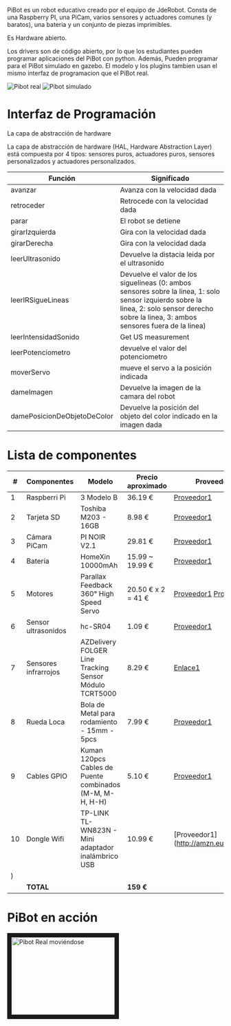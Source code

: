 PiBot es un robot educativo creado por el equipo de JdeRobot. Consta de una Raspberry PI, una PiCam, varios sensores y actuadores comunes (y baratos), una bateria y un conjunto de piezas imprimibles.

Es Hardware abierto.

Los drivers son de código abierto, por lo que los estudiantes pueden programar aplicaciones del PiBot con python. Además, Pueden programar para el PiBot simulado en gazebo. El modelo y los plugins tambien usan el mismo interfaz de programacion que el PiBot real.

![Pibot real][PiBot-real]
![Pibot simulado][PiBot-sim]

[PiBot-sim]: http://jderobot.github.io/JdeRobot/pibot-2.png "Simulated PiBot"
[PiBot-real]: http://jderobot.github.io/JdeRobot/pibot-1.png "Real PiBot"


# Interfaz de Programación

La capa de abstracción de hardware

La capa de abstracción de hardware (HAL, Hardware Abstraction Layer) está compuesta por 4 tipos: sensores puros, actuadores puros, sensores personalizados y actuadores personalizados.

| Función | Significado |
| ------ |------|
| avanzar | Avanza con la velocidad dada|
| retroceder | Retrocede con la velocidad dada|
| parar | El robot se detiene|
| girarIzquierda | Gira con la velocidad dada |
| girarDerecha | Gira con la velocidad dada |
| leerUltrasonido | Devuelve la distacia leida por el ultrasonido |
| leerIRSigueLineas | Devuelve el valor de los siguelineas (0: ambos sensores sobre la linea, 1: solo sensor izquierdo sobre la linea, 2: solo sensor derecho sobre la linea, 3: ambos sensores fuera de la linea) |
| leerIntensidadSonido | Get US measurement |
| leerPotenciometro | devuelve el valor del potenciometro |
| moverServo | mueve el servo a la posición indicada |
| dameImagen | Devuelve la imagen de la camara del robot |
| damePosicionDeObjetoDeColor | Devuelve la posición del objeto del color indicado en la imagen dada |



# Lista de componentes

| # |  Componentes          | Modelo                                                   | Precio aproximado           | Proveedores                                               |
|---|-----------------|----------------------------------------------------------|-----------------------|-------------------------------------------------------|
| 1 | Raspberri Pi    | 3 Modelo B                                               | 36.19 €               | [Proveedor1](http://amzn.eu/7uRiBW7)              |
| 2 | Tarjeta SD      | Toshiba M203 - 16GB                                      | 8.98 €                | [Proveedor1](http://amzn.eu/bW0ki3k)                     |
| 3 | Cámara PiCam           | PI NOIR V2.1                                             | 29.81 €               | [Proveedor1](http://amzn.eu/eGM1Ubi)                     |
| 4 | Batería  | HomeXin 10000mAh                                         | 15.99 ~ 19.99 €       | [Proveedor1](http://amzn.eu/dQH6yoq)                     |
| 5 | Motores         | Parallax Feedback 360° High Speed Servo                  | 20.50 € x 2 = 41 € | [Proveedor1](https://www.parallax.com/product/900-00360) [Proveedor2](https://www.mouser.es/ProductDetail/Parallax/900-00360?qs=sGAEpiMZZMtt6tuQNKDHLE0oGB4bKBGVOpFaHt1npXQ%3d)    |
| 6 | Sensor ultrasonidos    | hc-SR04                                                  | 1.09 €                | [Proveedor1](http://amzn.eu/b4SQsB3)                     |
| 7 | Sensores infrarrojos     | AZDelivery FOLGER Line Tracking Sensor Módulo TCRT5000   | 8.29 €                | [Enlace1](http://amzn.eu/55ZCxem)                     |
| 8 | Rueda Loca      | Bola de Metal para rodamiento - 15mm - 5pcs              | 7.99 €                | [Proveedor1](http://amzn.eu/eefjAvr)                     |
| 9 | Cables GPIO     | Kuman 120pcs Cables de Puente combinados (M-M, M-H, H-H) | 5.10 €                | [Proveedor1](http://amzn.eu/5Ubyt91) 
| 10 | Dongle Wifi     | TP-LINK TL-WN823N - Mini adaptador inalámbrico USB | 10.99 €                | [Proveedor1](http://amzn.eu/b7FWw1E
) |
|   | **TOTAL**       |                                                          | **159 €**          |                                                       |



# PiBot en acción

<a href="http://www.youtube.com/watch?feature=player_embedded&v=jZ3wTeToTUo" target="_blank"><img src="http://img.youtube.com/vi/WUeVjef1p6U/0.jpg"
alt="Pibot Real moviéndose" width="240" height="180" border="10" /></a>
